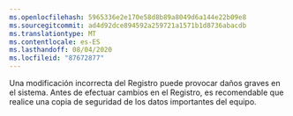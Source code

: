 ```yaml
---
ms.openlocfilehash: 5965336e2e170e58d8b89a8049d6a144e22b09e8
ms.sourcegitcommit: ad4d92dce894592a259721a1571b1d8736abacdb
ms.translationtype: MT
ms.contentlocale: es-ES
ms.lasthandoff: 08/04/2020
ms.locfileid: "87672877"
---
```

Una modificación incorrecta del Registro puede provocar daños graves en el sistema. Antes de efectuar cambios en el Registro, es recomendable que realice una copia de seguridad de los datos importantes del equipo.
